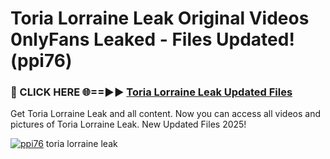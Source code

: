 # Toria Lorraine Leak Original Videos 0nlyFans Leaked - Files Updated! (ppi76)

<h3>🔴 CLICK HERE 🌐==►► <a href="https://tinyurl.com/ms9xzufz" rel="nofollow">Toria Lorraine Leak Updated Files</a></h3>

Get Toria Lorraine Leak and all content. Now you can access all videos and pictures of Toria Lorraine Leak. New Updated Files 2025!

[![ppi76](https://i.imgur.com/PQ7UWWw.gif)](https://tinyurl.com/ms9xzufz)
toria lorraine leak